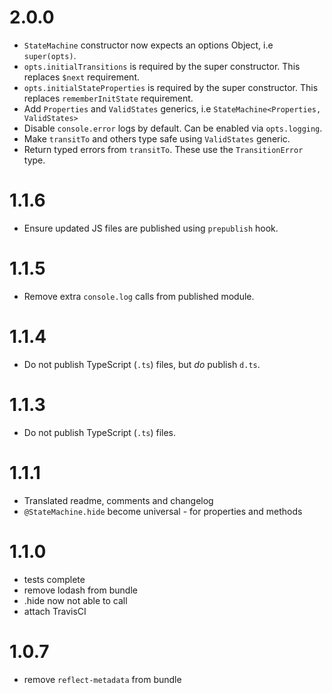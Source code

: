 # 2.0.0

* `StateMachine` constructor now expects an options Object, i.e `super(opts)`.
* `opts.initialTransitions` is required by the super constructor. This replaces `$next` requirement.
* `opts.initialStateProperties` is required by the super constructor. This replaces `rememberInitState` requirement.
* Add `Properties` and `ValidStates` generics, i.e `StateMachine<Properties, ValidStates>`
* Disable `console.error` logs by default. Can be enabled via `opts.logging`.
* Make `transitTo` and others type safe using `ValidStates` generic.
* Return typed errors from `transitTo`. These use the `TransitionError` type.

# 1.1.6

* Ensure updated JS files are published using `prepublish` hook.

# 1.1.5

* Remove extra `console.log` calls from published module.

# 1.1.4

* Do not publish TypeScript (`.ts`) files, but *do* publish `d.ts`.

# 1.1.3

* Do not publish TypeScript (`.ts`) files.

# 1.1.1
- Translated readme, comments and changelog
- `@StateMachine.hide` become universal - for properties and methods

# 1.1.0
- tests complete
- remove lodash from bundle
- .hide now not able to call
- attach TravisCI

# 1.0.7
- remove `reflect-metadata` from bundle
